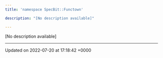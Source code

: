 ```yaml
---
title: 'namespace SpecBit::Functown'

description: "[No description available]"

---
```







[No description available]






-------------------------------

Updated on 2022-07-20 at 17:18:42 +0000